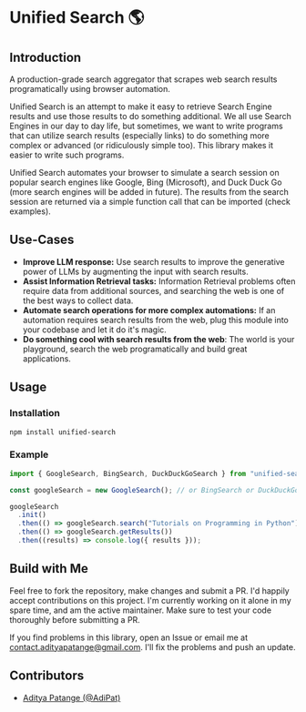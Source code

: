 # Unified Search 🌎

## Introduction

A production-grade search aggregator that scrapes web search results programatically using browser automation.

Unified Search is an attempt to make it easy to retrieve Search Engine results and use those results to do something additional. We all use Search Engines in our day to day life, but sometimes, we want to write programs that can utilize search results (especially links) to do something more complex or advanced (or ridiculously simple too). This library makes it easier to write such programs.

Unified Search automates your browser to simulate a search session on popular search engines like Google, Bing (Microsoft), and Duck Duck Go (more search engines will be added in future). The results from the search session are returned via a simple function call that can be imported (check examples).

## Use-Cases

- **Improve LLM response:** Use search results to improve the generative power of LLMs by augmenting the input with search results.
- **Assist Information Retrieval tasks:** Information Retrieval problems often require data from additional sources, and searching the web is one of the best ways to collect data.
- **Automate search operations for more complex automations:** If an automation requires search results from the web, plug this module into your codebase and let it do it's magic.
- **Do something cool with search results from the web**: The world is your playground, search the web programatically and build great applications.

## Usage

### Installation

```unix
npm install unified-search
```

### Example

```javascript
import { GoogleSearch, BingSearch, DuckDuckGoSearch } from "unified-search";

const googleSearch = new GoogleSearch(); // or BingSearch or DuckDuckGoSearch

googleSearch
  .init()
  .then(() => googleSearch.search("Tutorials on Programming in Python"))
  .then(() => googleSearch.getResults())
  .then((results) => console.log({ results }));
```

## Build with Me

Feel free to fork the repository, make changes and submit a PR. I'd happily accept contributions on this project. I'm currently working on it alone in my spare time, and am the active maintainer. Make sure to test your code thoroughly before submitting a PR.

If you find problems in this library, open an Issue or email me at contact.adityapatange@gmail.com. I'll fix the problems and push an update.

## Contributors

- [Aditya Patange (@AdiPat)](https://www.github.com/AdiPat)
